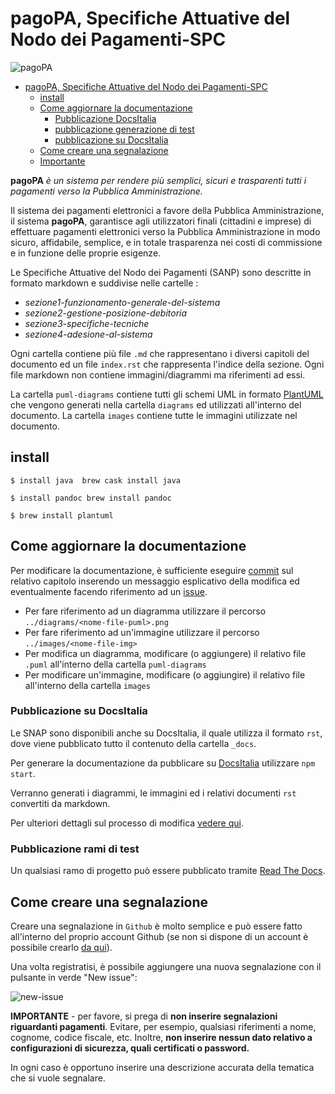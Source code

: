 # pagoPA, Specifiche Attuative del Nodo dei Pagamenti-SPC

![pagoPA](_docs/media/pagoPA.png)

- [pagoPA, Specifiche Attuative del Nodo dei Pagamenti-SPC](#pagopa-specifiche-attuative-del-nodo-dei-pagamenti-spc)
  - [install](#install)
  - [Come aggiornare la documentazione](#come-aggiornare-la-documentazione)
    - [Pubblicazione DocsItalia](#pubblicazione-docsitalia)
    - [pubblicazione generazione di test](#pubblicazione-generazione-di-test)
    - [pubblicazione su DocsItalia](#pubblicazione-su-docsitalia)
  - [Come creare una segnalazione](#come-creare-una-segnalazione)
  - [Importante](#importante)

**pagoPA** _è un sistema per rendere più semplici, sicuri e trasparenti tutti i pagamenti verso la Pubblica Amministrazione._

Il sistema dei pagamenti elettronici a favore della Pubblica Amministrazione, il sistema **pagoPA**, garantisce agli utilizzatori finali (cittadini e imprese) di effettuare pagamenti elettronici verso la Pubblica Amministrazione in modo sicuro, affidabile, semplice, e in totale trasparenza nei costi di commissione e in funzione delle proprie esigenze.

Le Specifiche Attuative del Nodo dei Pagamenti (SANP) sono descritte in formato markdown e suddivise nelle cartelle :

* _sezione1-funzionamento-generale-del-sistema_
* _sezione2-gestione-posizione-debitoria_
* _sezione3-specifiche-tecniche_
* _sezione4-adesione-al-sistema_

Ogni cartella contiene più file `.md` che rappresentano i diversi capitoli del documento ed un file `index.rst` che rappresenta l'indice della sezione. Ogni file markdown non contiene immagini/diagrammi ma riferimenti ad essi.

La cartella `puml-diagrams` contiene tutti gli schemi UML in formato [PlantUML](https://plantuml.com/) che vengono generati nella cartella `diagrams` ed utilizzati all'interno del documento. La cartella `images` contiene tutte le immagini utilizzate nel documento.

## install

`$ install java  brew cask install java`

`$ install pandoc brew install pandoc`

`$ brew install plantuml`

## Come aggiornare la documentazione

Per modificare la documentazione, è sufficiente eseguire [commit](https://github.com/git-guides/git-commit) sul relativo capitolo inserendo un messaggio esplicativo della modifica ed eventualmente facendo riferimento ad un [issue](https://docs.github.com/en/free-pro-team@latest/github/managing-your-work-on-github/creating-an-issue).

* Per fare riferimento ad un diagramma utilizzare il percorso `../diagrams/<nome-file-puml>.png`
* Per fare riferimento ad un'immagine utilizzare il percorso `../images/<nome-file-img>`
* Per modifica un diagramma, modificare (o aggiungere) il relativo file `.puml` all'interno della cartella `puml-diagrams`
* Per modificare un'immagine, modificare (o aggiungire) il relativo file all'interno della cartella `images`

### Pubblicazione su DocsItalia

Le SNAP sono disponibili anche su DocsItalia, il quale utilizza il formato `rst`, dove viene pubblicato tutto il contenuto della cartella `_docs`.

Per generare la documentazione da pubblicare su [DocsItalia](https://docs.italia.it/) utilizzare `npm start`. 

Verranno generati i diagrammi, le immagini ed i relativi documenti `rst` convertiti da markdown.

Per ulteriori dettagli sul processo di modifica [vedere qui](./howto_change_sanp_wf/README.md).

### Pubblicazione rami di test

Un qualsiasi ramo di progetto può essere pubblicato tramite  [Read The Docs](https://readthedocs.org/projects/pagopa-specifichepagamenti-docs/versions/).

## Come creare una segnalazione

Creare una segnalazione in `Github` è molto semplice e può essere fatto all'interno del proprio account Github (se non si dispone di un account è possibile crearlo [da qui](https://github.com)).

Una volta registratisi, è possibile aggiungere una nuova segnalazione con il pulsante in verde "New issue":

![new-issue](_docs/media/newissue.png)

**IMPORTANTE** - per favore, si prega di **non inserire segnalazioni riguardanti pagamenti**. Evitare, per esempio, qualsiasi riferimenti a nome, cognome, codice fiscale, etc. Inoltre, **non inserire nessun dato relativo a configurazioni di sicurezza, quali certificati o password.**

In ogni caso è opportuno inserire una descrizione accurata della tematica che si vuole segnalare.
